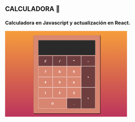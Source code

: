 ## CALCULADORA 🧮

### Calculadora en Javascript y actualización en React.

<img src="./readme.png" alt="imagen readme" width="400px">
